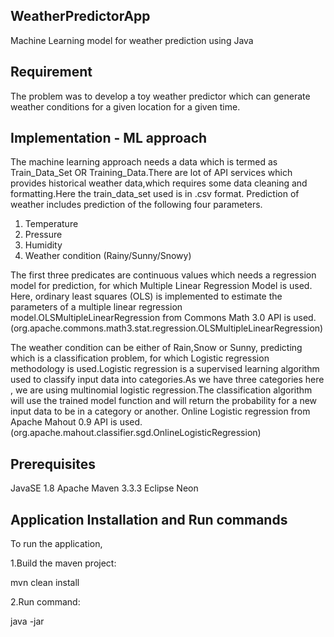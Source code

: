 
## WeatherPredictorApp
Machine Learning model for weather prediction using Java

## Requirement
The problem was to develop a toy weather predictor which can generate weather conditions for a given location for a given time.


## Implementation - ML approach
The machine learning approach needs a data which is termed as Train_Data_Set OR Training_Data.There are lot of API services which provides historical weather data,which requires some data cleaning and formatting.Here the train_data_set used is in .csv format.
Prediction of weather includes prediction of the following four parameters.
1. Temperature
2. Pressure
3. Humidity
4. Weather condition (Rainy/Sunny/Snowy) 

The first three predicates are continuous values which needs a regression model for prediction, for which Multiple Linear Regression Model is used.
Here, ordinary least squares (OLS) is implemented to estimate the parameters of a multiple linear regression model.OLSMultipleLinearRegression from Commons Math 3.0 API is used.(org.apache.commons.math3.stat.regression.OLSMultipleLinearRegression)

The weather condition can be either of Rain,Snow or Sunny, predicting which is a classification problem, for which Logistic regression methodology is used.Logistic regression is a supervised learning algorithm used to classify input data into categories.As we have three categories here , we are using multinomial logistic regression.The classification algorithm will use the trained model function and will return the probability for a new input data to be in a category or another. Online
Logistic regression from Apache Mahout 0.9 API is used.(org.apache.mahout.classifier.sgd.OnlineLogisticRegression)


## Prerequisites
JavaSE 1.8
Apache Maven 3.3.3
Eclipse Neon

## Application Installation and Run commands
To run the application, 

1.Build the maven project:

mvn clean install 

2.Run command:

java -jar <jarname> <latitude> <longitude> <elevation> <timestamp> <outputfileLocation>



